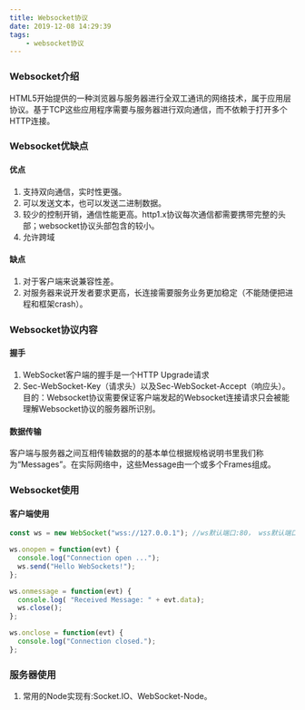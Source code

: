 ```yaml
---
title: Websocket协议
date: 2019-12-08 14:29:39
tags:
    - websocket协议
---
```



### Websocket介绍
HTML5开始提供的一种浏览器与服务器进行全双工通讯的网络技术，属于应用层协议。基于TCP这些应用程序需要与服务器进行双向通信，而不依赖于打开多个HTTP连接。


### Websocket优缺点
#### 优点
1. 支持双向通信，实时性更强。
2. 可以发送文本，也可以发送二进制数据。
3. 较少的控制开销，通信性能更高。http1.x协议每次通信都需要携带完整的头部；websocket协议头部包含的较小。
4. 允许跨域

#### 缺点
1. 对于客户端来说兼容性差。
2. 对服务器来说开发者要求更高，长连接需要服务业务更加稳定（不能随便把进程和框架crash）。


### Websocket协议内容
#### 握手
1. WebSocket客户端的握手是一个HTTP Upgrade请求
2. Sec-WebSocket-Key（请求头）以及Sec-WebSocket-Accept（响应头）。 目的：Websocket协议需要保证客户端发起的Websocket连接请求只会被能理解Websocket协议的服务器所识别。


#### 数据传输
客户端与服务器之间互相传输数据的的基本单位根据规格说明书里我们称为“Messages”。在实际网络中，这些Message由一个或多个Frames组成。


### Websocket使用
#### 客户端使用
```js
const ws = new WebSocket("wss://127.0.0.1"); //ws默认端口:80， wss默认端口:443

ws.onopen = function(evt) { 
  console.log("Connection open ..."); 
  ws.send("Hello WebSockets!");
};

ws.onmessage = function(evt) {
  console.log( "Received Message: " + evt.data);
  ws.close();
};

ws.onclose = function(evt) {
  console.log("Connection closed.");
};
```

### 服务器使用
1. 常用的Node实现有:Socket.IO、WebSocket-Node。